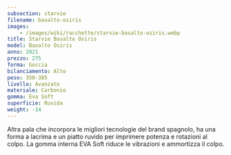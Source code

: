 ```yaml
---
subsection: starvie
filename: basalto-osiris
images:
    - /images/wiki/racchette/starvie-basalto-osiris.webp
title: Starvie Basalto Osiris
model: Basalto Osiris
anno: 2021
prezzo: 275
forma: Goccia
bilanciamento: Alto
peso: 350-385
livello: Avanzato
materiale: Carbonio
gomma: Eva Soft
superficie: Ruvida
weight: -14
---
```

Altra pala che incorpora le migliori tecnologie del brand spagnolo, ha una forma a lacrima e un piatto ruvido per imprimere potenza e rotazioni al colpo. La gomma interna EVA Soft riduce le vibrazioni e ammortizza il colpo.
